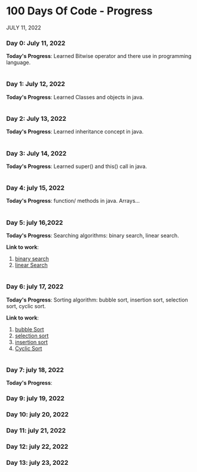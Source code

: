 # 100 Days Of Code - Progress 
JULY 11, 2022


### Day 0: July 11, 2022 

**Today's Progress**: Learned Bitwise operator and there use in programming language.
#

### Day 1: July 12, 2022

**Today's Progress**: Learned Classes and objects in java.

#

### Day 2: July 13, 2022

**Today's Progress**: Learned inheritance concept in java.

#

### Day 3: July 14, 2022

**Today's Progress**: Learned super() and this() call in java. 

#

### Day 4: july 15, 2022

**Today's Progress**: function/ methods in java. Arrays...

#

### Day 5: july 16,2022
**Today's Progress**: Searching algorithms: binary search, linear search.

**Link to work**: 
1. [binary search](https://github.com/rohitrathodd/Java-DS/tree/master/searching/BinarySearch)
2. [linear Search](https://github.com/rohitrathodd/Java-DS/blob/master/searching/LinearSearch.java)

#

### Day 6: july 17, 2022
**Today's Progress**: Sorting algorithm: bubble sort, insertion sort, selection sort, cyclic sort.

**Link to work**:
1. [bubble Sort](https://github.com/rohitrathodd/Java-DS/blob/master/sorting/BubbleSort.java)
2. [selection sort](https://github.com/rohitrathodd/Java-DS/blob/master/sorting/SelectionSortbyMe.java)
3. [insertion sort](https://github.com/rohitrathodd/Java-DS/blob/master/sorting/InsertionSort.java)
4. [Cyclic Sort](https://github.com/rohitrathodd/Java-DS/blob/master/sorting/CyclicSort.java)


#

### Day 7: july 18, 2022
**Today's Progress**:

### Day 9: july 19, 2022

### Day 10: july 20, 2022

### Day 11: july 21, 2022

### Day 12: july 22, 2022


### Day 13: july 23, 2022



